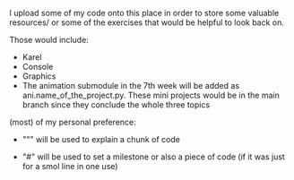 I upload some of my code onto this place in order to store some valuable resources/ or some of the exercises that would be helpful to look back on. 

Those would include:
- Karel
- Console 
- Graphics
- The animation submodule in the 7th week will be added as ani.name_of_the_project.py. These mini projects would be in the main branch since they conclude the whole three topics 


(most) of my personal preference:

- """ will be used to explain a chunk of code

- "#" will be used to set a milestone or also a piece of code (if it was just for a smol line in one use)

